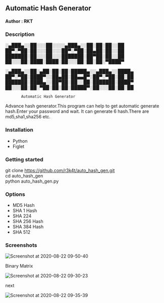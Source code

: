 <h2>Automatic Hash Generator</h2>


<h4>Author : RKT </h4>


### Description ###

 
 ░▄███▄░░██░░░██░░░░▄███▄░░██░██░██░░██
██▀░▀██░██░░░██░░░██▀░▀██░██▄██░██░░██
███████░██░░░██░░░███████░██▀██░██░░██
██░░░██░████░████░██░░░██░██░██░▀████▀




░▄███▄░░██░▄██░██░██░█████▄░░▄███▄░░████▄
██▀░▀██░████▀░░██▄██░██▄▄█▀░██▀░▀██░██░██
███████░████▄░░██▀██░██░░██░███████░████▀
██░░░██░██░▀██░██░██░█████▀░██░░░██░██░██
 
 
           Automatic Hash Generator


Advance hash generator.This program can help to get automatic generate hash.Enter your password and wait. It can generate 6 hash.There are md5,sha1,sha256 etc.      

### Installation ###

<ul>
<li>Python</li>
<li>Figlet</li>
</ul>

### Getting started ###

git clone https://github.com/r3k4t/auto_hash_gen.git
<br>
cd auto_hash_gen
<br>
python auto_hash_gen.py
<br>

### Options ###

<ul>
<li>MD5 Hash</li>
<li>SHA 1 Hash</li>
 <li> SHA 224 </li>
<li>SHA 256 Hash </li>
 <li>SHA 384 Hash </li>
<li>SHA 512</li>
</ul>

### Screenshots ###

![Screenshot at 2020-08-22 09-50-40](https://user-images.githubusercontent.com/69615463/90948500-17c37b80-e45d-11ea-965f-e914cdabc8b1.png)

Binary Matrix

![Screenshot at 2020-08-22 09-30-23](https://user-images.githubusercontent.com/69615463/90948372-7d166d00-e45b-11ea-8547-c572ba2ab6f4.png)

next

![Screenshot at 2020-08-22 09-35-39](https://user-images.githubusercontent.com/69615463/90948380-9c14ff00-e45b-11ea-914b-adcc70870587.png)


